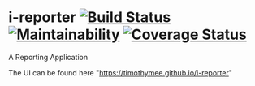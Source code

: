 # i-reporter   [![Build Status](https://travis-ci.org/TimothyMee/i-reporter.svg?branch=development)](https://travis-ci.org/TimothyMee/i-reporter)    [![Maintainability](https://api.codeclimate.com/v1/badges/9ea2f068b8bda5251ea6/maintainability)](https://codeclimate.com/github/TimothyMee/i-reporter/maintainability)    [![Coverage Status](https://coveralls.io/repos/github/TimothyMee/i-reporter/badge.svg?branch=development)](https://coveralls.io/github/TimothyMee/i-reporter?branch=development)

A Reporting Application

The UI can be found here "https://timothymee.github.io/i-reporter"
